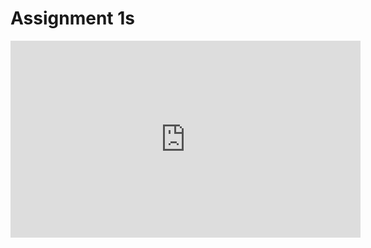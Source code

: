 # Assignment 1s

<iframe width="560" height="315" src="https://www.youtube.com/embed/kvw5cMSe21o" title="YouTube video player" frameborder="0" allow="accelerometer; autoplay; clipboard-write; encrypted-media; gyroscope; picture-in-picture" allowfullscreen></iframe>
